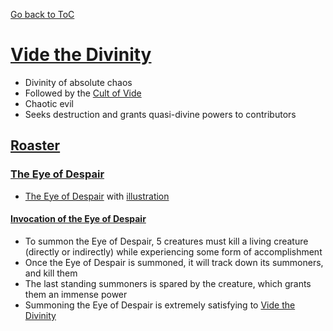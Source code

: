 [Go back to ToC](<../../../__build/Table Of Contents.md>)

# [Vide the Divinity](<Vide.md#vide-the-divinity>)

-   Divinity of absolute chaos
-   Followed by the [Cult of Vide](<../khanate/Cult of Vide.md#cult-of-vide>)
-   Chaotic evil
-   Seeks destruction and grants quasi-divine powers to contributors

## [Roaster](<Vide.md#roaster>)

### [The Eye of Despair](<Vide.md#the-eye-of-despair>)

-   [The Eye of Despair](../../Monsters/Jatt/Eye%20of%20dispair.png) with [illustration](../../assets/Eye%20of%20Despair.jpg)

#### [Invocation of the Eye of Despair](<Vide.md#invocation-of-the-eye-of-despair>)

-   To summon the Eye of Despair, 5 creatures must kill a living creature (directly or indirectly) while experiencing some form of accomplishment
-   Once the Eye of Despair is summoned, it will track down its summoners, and kill them
-   The last standing summoners is spared by the creature, which grants them an immense power
-   Summoning the Eye of Despair is extremely satisfying to [Vide the Divinity](<Vide.md#vide-the-divinity>)
